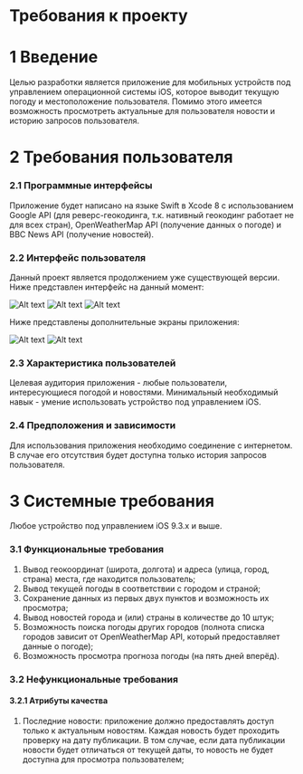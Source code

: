 # Требования к проекту

# 1 Введение

Целью разработки является приложение для мобильных устройств под управлением операционной системы iOS, которое выводит текущую погоду и местоположение пользователя. Помимо этого имеется возможность просмотреть актуальные для пользователя новости и историю запросов пользователя.

# 2 Требования пользователя
### 2.1 Программные интерфейсы

Приложение будет написано на языке Swift в Xcode 8 с использованием Google API (для реверс-геокодинга, т.к. нативный геокодинг работает не для всех стран), OpenWeatherMap API (получение данных о погоде) и BBC News API (получение новостей).

### 2.2 Интерфейс пользователя

Данный проект является продолжением уже существующей версии. Ниже представлен интерфейс на данный момент:

![Alt text](AppScreenShots/MainScreen.png "Главный экран")
![Alt text](AppScreenShots/HistoryScreen.png "История погоды")
![Alt text](AppScreenShots/OpenedHistory.png "Просмотр истории")

Ниже представлены дополнительные экраны приложения:

![Alt text](AppScreenShots/WeatherSearch.png "Поиск погоды")
![Alt text](AppScreenShots/News.png "Новости")

### 2.3 Характеристика пользователей

Целевая аудитория приложения - любые пользователи, интересующиеся погодой и новостями.
Минимальный необходимый навык - умение использовать устройство под управлением iOS.

### 2.4 Предположения и зависимости

Для использования приложения необходимо соединение с интернетом. В случае его отсутствия будет доступна только история запросов пользователя.

# 3 Системные требования

Любое устройство под управлением iOS 9.3.x и выше.

### 3.1 Функциональные требования

1. Вывод геокоординат (широта, долгота) и адреса (улица, город, страна) места, где находится пользователь;
2. Вывод текущей погоды в соответствии с городом и страной;
3. Сохранение данных из первых двух пунктов и возможность их просмотра;
4. Вывод новостей города и (или) страны в количестве до 10 штук;
5. Возможность поиска погоды других городов (полнота списка городов зависит от OpenWeatherMap API, который предоставляет данные о погоде);
6. Возможность просмотра прогноза погоды (на пять дней вперёд).

### 3.2 Нефункциональные требования
#### 3.2.1 Атрибуты качества

1. Последние новости: 
приложение должно предоставлять доступ только к актуальным новостям. Каждая новость будет проходить проверку на дату публикации. В том случае, если дата публикации новости будет отличаться от текущей даты, то новость не будет доступна для просмотра пользователем;
